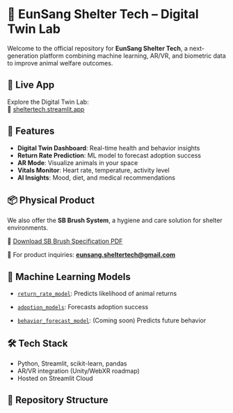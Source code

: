 # 🐾 EunSang Shelter Tech – Digital Twin Lab

Welcome to the official repository for **EunSang Shelter Tech**, a next-generation platform combining machine learning, AR/VR, and biometric data to improve animal welfare outcomes.

## 🚀 Live App
Explore the Digital Twin Lab:  
🔗 [sheltertech.streamlit.app](https://sheltertech-6hle5o9h78kkhg2qnxkz2v.streamlit.app)

## 🧠 Features
- **Digital Twin Dashboard**: Real-time health and behavior insights
- **Return Rate Prediction**: ML model to forecast adoption success
- **AR Mode**: Visualize animals in your space
- **Vitals Monitor**: Heart rate, temperature, activity level
- **AI Insights**: Mood, diet, and medical recommendations

## 📦 Physical Product
We also offer the **SB Brush System**, a hygiene and care solution for shelter environments.

📄 [Download SB Brush Specification PDF](link-to-your-pdf)

📧 For product inquiries: **eunsang.sheltertech@gmail.com**

## 🧬 Machine Learning Models
- [`return_rate_model`](./return_rate_model): Predicts likelihood of animal returns
  
- [`adoption_models`](./adoption_models): Forecasts adoption success
  
- [`behavior_forecast_model`](./behavior_forecast_model): (Coming soon) Predicts future behavior

## 🛠️ Tech Stack
- Python, Streamlit, scikit-learn, pandas
- AR/VR integration (Unity/WebXR roadmap)
- Hosted on Streamlit Cloud

## 📂 Repository Structure

